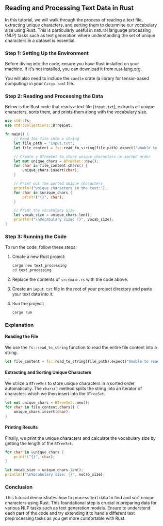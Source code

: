 ## Reading and Processing Text Data in Rust

In this tutorial, we will walk through the process of reading a text file, extracting unique characters, and sorting them to determine our vocabulary size using Rust. This is particularly useful in natural language processing (NLP) tasks such as text generation where understanding the set of unique characters in a dataset is essential.

### Step 1: Setting Up the Environment

Before diving into the code, ensure you have Rust installed on your machine. If it's not installed, you can download it from [rust-lang.org](https://www.rust-lang.org/).

You will also need to include the `candle` crate (a library for tensor-based computing) in your `Cargo.toml` file.

### Step 2: Reading and Processing the Data

Below is the Rust code that reads a text file (`input.txt`), extracts all unique characters, sorts them, and prints them along with the vocabulary size.

```rust
use std::fs;
use std::collections::BTreeSet;

fn main() {
    // Read the file into a string
    let file_path = "input.txt";
    let file_content = fs::read_to_string(file_path).expect("Unable to read file");

    // Create a BTreeSet to store unique characters in sorted order
    let mut unique_chars = BTreeSet::new();
    for char in file_content.chars() {
        unique_chars.insert(char);
    }

    // Print out the sorted unique characters
    println!("Unique characters in the text:");
    for char in &unique_chars {
        print!("{}", char);
    }

    // Print the vocabulary size
    let vocab_size = unique_chars.len();
    println!("\nVocabulary size: {}", vocab_size);
}
```

### Step 3: Running the Code

To run the code, follow these steps:

1. Create a new Rust project:
   ```sh
   cargo new text_processing
   cd text_processing
   ```

2. Replace the contents of `src/main.rs` with the code above.

3. Create an `input.txt` file in the root of your project directory and paste your text data into it.

4. Run the project:
   ```sh
   cargo run
   ```

### Explanation

#### Reading the File

We use the `fs::read_to_string` function to read the entire file content into a string.

```rust
let file_content = fs::read_to_string(file_path).expect("Unable to read file");
```

#### Extracting and Sorting Unique Characters

We utilize a `BTreeSet` to store unique characters in a sorted order automatically. The `chars()` method splits the string into an iterator of characters which we then insert into the `BTreeSet`.

```rust
let mut unique_chars = BTreeSet::new();
for char in file_content.chars() {
    unique_chars.insert(char);
}
```

#### Printing Results

Finally, we print the unique characters and calculate the vocabulary size by getting the length of the `BTreeSet`.

```rust
for char in &unique_chars {
    print!("{}", char);
}

let vocab_size = unique_chars.len();
println!("\nVocabulary size: {}", vocab_size);
```

### Conclusion

This tutorial demonstrates how to process text data to find and sort unique characters using Rust. This foundational step is crucial in preparing data for various NLP tasks such as text generation models. Ensure to understand each part of the code and try extending it to handle different text preprocessing tasks as you get more comfortable with Rust.